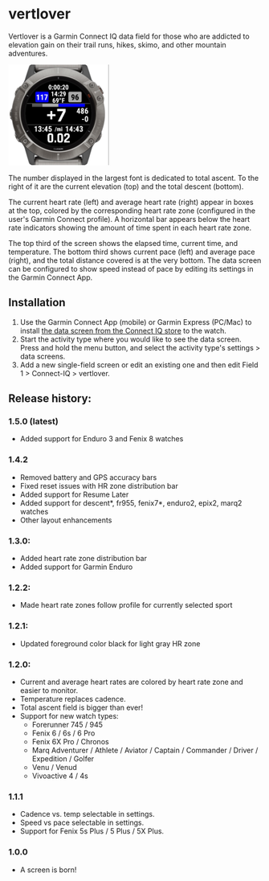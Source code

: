 # vertlover

Vertlover is a Garmin Connect IQ data field for those who are
addicted to elevation gain on their trail runs, hikes, skimo, and other
mountain adventures.

<img src="resources/screenshots/vertlover-1.4.jpg" width="200">

The number displayed in the largest font is dedicated to total ascent.  To the
right of it are the current elevation (top) and the total descent (bottom).  

The current heart rate (left) and average heart rate (right) appear in boxes at
the top, colored by the corresponding heart rate zone (configured in the user's
Garmin Connect profile).  A horizontal bar appears below the heart rate
indicators showing the amount of time spent in each heart rate zone.

The top third of the screen shows the elapsed time, current time, and
temperature.  The bottom third shows current pace (left) and average pace
(right), and the total distance covered is at the very bottom.  The data screen
can be configured to show speed instead of pace by editing its settings in the
Garmin Connect App.

## Installation

1. Use the Garmin Connect App (mobile) or Garmin Express (PC/Mac) to install
   [the data screen from the Connect IQ
   store](https://apps.garmin.com/en-US/apps/56e751fa-5fc0-4482-bce8-e32c63567047)
   to the watch.
2. Start the activity type where you would like to see the data screen.  Press
   and hold the menu button, and select the activity type's settings > data
   screens.
3. Add a new single-field screen or edit an existing one and then edit
   Field 1 > Connect-IQ > vertlover.

## Release history:

### 1.5.0 (latest)
- Added support for Enduro 3 and Fenix 8 watches

### 1.4.2
- Removed battery and GPS accuracy bars
- Fixed reset issues with HR zone distribution bar
- Added support for Resume Later
- Added support for descent*, fr955, fenix7*, enduro2, epix2, marq2 watches
- Other layout enhancements

### 1.3.0:
- Added heart rate zone distribution bar
- Added support for Garmin Enduro

### 1.2.2:

- Made heart rate zones follow profile for currently selected sport

### 1.2.1:

- Updated foreground color black for light gray HR zone

### 1.2.0:

- Current and average heart rates are colored by heart rate zone and easier to
  monitor.
- Temperature replaces cadence.
- Total ascent field is bigger than ever!
- Support for new watch types:
  - Forerunner 745 / 945
  - Fenix 6 / 6s / 6 Pro
  - Fenix 6X Pro / Chronos
  - Marq Adventurer / Athlete / Aviator / Captain / Commander / Driver /
    Expedition / Golfer
  - Venu / Venud
  - Vivoactive 4 / 4s

### 1.1.1

* Cadence vs. temp selectable in settings.
* Speed vs pace selectable in settings.
* Support for Fenix 5s Plus / 5 Plus / 5X Plus.

### 1.0.0

- A screen is born!
